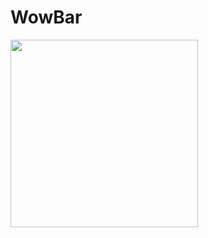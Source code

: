 # WowBar
<p float="left">
  <img src="https://github.com/VadimPetroviOS/WowBar/blob/main/WowBar/gif/gif.gif?raw=true" width="300" /> 
</p>
